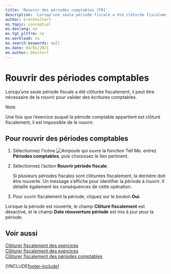```yaml
---
title: 'Rouvrir des périodes comptables [FR]'
description: 'Lorsqu’une seule période fiscale a été clôturée fiscalement, il peut être nécessaire de la rouvrir pour valider des écritures comptables dans la version française de Business Central.'
author: brentholtorf
ms.topic: conceptual
ms.devlang: na
ms.tgt_pltfrm: na
ms.workload: na
ms.search.keywords: null
ms.date: 04/01/2021
ms.author: bholtorf
---
```

# Rouvrir des périodes comptables
Lorsqu’une seule période fiscale a été clôturée fiscalement, il peut être nécessaire de la rouvrir pour valider des écritures comptables.  

> [!NOTE]  
>  Une fois que l’exercice auquel la période comptable appartient est clôturé fiscalement, il est impossible de le rouvrir.  

## Pour rouvrir des périodes comptables  

1.  Sélectionnez l’icône ![Ampoule qui ouvre la fonction Tell Me.](../../media/ui-search/search_small.png "Dites-moi ce que vous voulez faire") entrez **Périodes comptables**, puis choisissez le lien pertinent.  
2.  Sélectionnez l’action **Rouvrir période fiscale**.  

    Si plusieurs périodes fiscales sont clôturées fiscalement, la dernière doit être rouverte. Un message s’affiche pour identifier la période à rouvrir. Il détaille également les conséquences de cette opération.  

3.  Pour ouvrir fiscalement la période, cliquez sur le bouton **Oui**.  

Lorsque la période est rouverte, le champ **Clôturé fiscalement** est désactivé, et le champ **Date réouverture période** est mis à jour pour la période.  

## Voir aussi  
 [Clôturer fiscalement des exercices](how-to-close-years.md)   
 [Clôturer fiscalement des exercices](how-to-fiscally-close-years.md)   
 [Clôturer fiscalement des périodes comptables](how-to-fiscally-close-accounting-periods.md)


[!INCLUDE[footer-include](../../includes/footer-banner.md)]